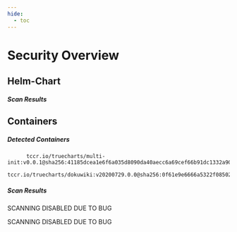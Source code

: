 ```yaml
---
hide:
  - toc
---
```


# Security Overview

<link href="https://truecharts.org/_static/trivy.css" type="text/css" rel="stylesheet" />

## Helm-Chart

##### Scan Results


## Containers

##### Detected Containers

          tccr.io/truecharts/multi-init:v0.0.1@sha256:41185dcea1e6f6a035d8090da40aecc6a69cef66b91dc1332a90c9d22861d367
          tccr.io/truecharts/dokuwiki:v20200729.0.0@sha256:0f61e9e6666a5322f0850262aedb3c39d3c8838786b68ee6245d1d354eaa0713

##### Scan Results

SCANNING DISABLED DUE TO BUG

SCANNING DISABLED DUE TO BUG
